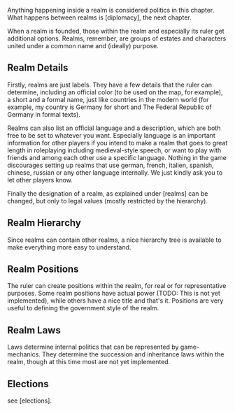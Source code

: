 Anything happening inside a realm is considered politics in this chapter. What happens between realms is [diplomacy], the next chapter.

When a realm is founded, those within the realm and especially its ruler get additional options. Realms, remember, are groups of estates and characters united under a common name and (ideally) purpose.


Realm Details
-------------
Firstly, realms are just labels. They have a few details that the ruler can determine, including an official color (to be used on the map, for example), a short and a formal name, just like countries in the modern world (for example, my country is Germany for short and The Federal Republic of Germany in formal texts).

Realms can also list an official language and a description, which are both free to be set to whatever you want. Especially language is an important information for other players if you intend to make a realm that goes to great length in roleplaying including medieval-style speech, or want to play with friends and among each other use a specific language. Nothing in the game discourages setting up realms that use german, french, italien, spanish, chinese, russian or any other language internally. We just kindly ask you to let other players know.

Finally the designation of a realm, as explained under [realms] can be changed, but only to legal values (mostly restricted by the hierarchy).


Realm Hierarchy
---------------
Since realms can contain other realms, a nice hierarchy tree is available to make everything more easy to understand.


Realm Positions
---------------
The ruler can create positions within the realm, for real or for representative purposes. Some realm positions have actual power (TODO: This is not yet implemented), while others have a nice title and that's it. Positions are very useful to defining the government style of the realm.


Realm Laws
----------
Laws determine internal politics that can be represented by game-mechanics. They determine the succession and inheritance laws within the realm, though at this time most are not yet implemented.


Elections
---------
see [elections].
